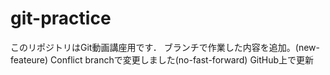 # git-practice
このリポジトリはGit動画講座用です．
ブランチで作業した内容を追加。(new-feateure)
Conflict branchで変更しました(no-fast-forward)
GitHub上で更新

